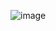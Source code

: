 ![image](https://user-images.githubusercontent.com/56976694/207606106-99fea14b-805f-4465-880f-29872437eef9.png)
